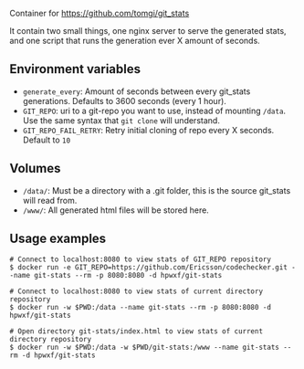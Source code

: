 Container for https://github.com/tomgi/git_stats

It contain two small things, one nginx server to serve the generated stats, and one script that runs the generation ever X amount of seconds.

## Environment variables
* `generate_every`: Amount of seconds between every git_stats generations. Defaults to 3600 seconds (every 1 hour).
* `GIT_REPO`: uri to a git-repo you want to use, instead of mounting `/data`. Use the same syntax that `git clone` will understand.
* `GIT_REPO_FAIL_RETRY`: Retry initial cloning of repo every X seconds. Default to `10`

## Volumes
* `/data/`: Must be a directory with a .git folder, this is the source git_stats will read from.
* `/www/`: All generated html files will be stored here.

## Usage examples
```
# Connect to localhost:8080 to view stats of GIT_REPO repository
$ docker run -e GIT_REPO=https://github.com/Ericsson/codechecker.git --name git-stats --rm -p 8080:8080 -d hpwxf/git-stats
```
```
# Connect to localhost:8080 to view stats of current directory repository
$ docker run -w $PWD:/data --name git-stats --rm -p 8080:8080 -d hpwxf/git-stats
```
```
# Open directory git-stats/index.html to view stats of current directory repository
$ docker run -w $PWD:/data -w $PWD/git-stats:/www --name git-stats --rm -d hpwxf/git-stats
```
